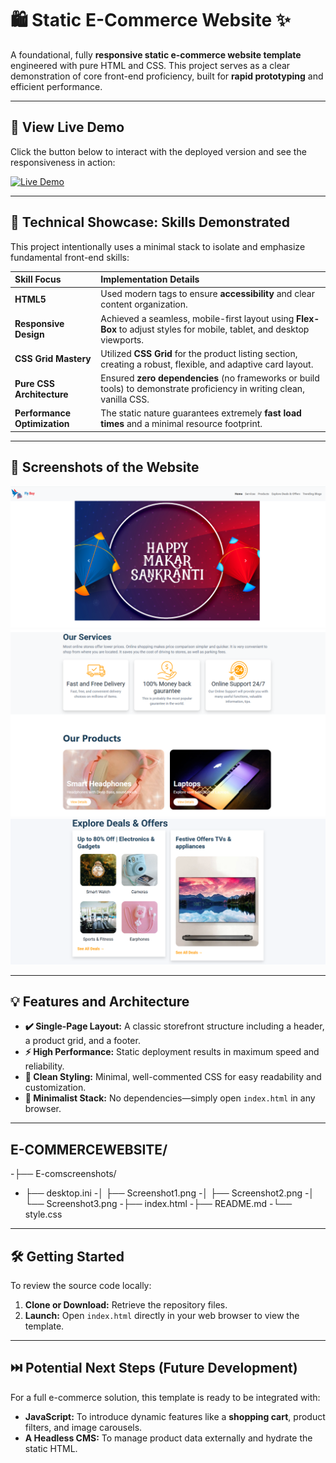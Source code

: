 # 🛍️ Static E-Commerce Website ✨

A foundational, fully **responsive static e-commerce website template** engineered with pure HTML and CSS. This project serves as a clear demonstration of core front-end proficiency, built for **rapid prototyping** and efficient performance.

---

## 🚀 View Live Demo

Click the button below to interact with the deployed version and see the responsiveness in action:

[![Live Demo](https://img.shields.io/badge/VIEW_LIVE-DEMO-28A745?style=for-the-badge&logo=vercel)](git)
<br>

---

## 🎯 Technical Showcase: Skills Demonstrated

This project intentionally uses a minimal stack to isolate and emphasize fundamental front-end skills:

| Skill Focus | Implementation Details |
| :--- | :--- |
| **HTML5** | Used modern tags to ensure **accessibility** and clear content organization. |
| **Responsive Design** | Achieved a seamless, mobile-first layout using **Flex-Box** to adjust styles for mobile, tablet, and desktop viewports. |
| **CSS Grid Mastery** | Utilized **CSS Grid** for the product listing section, creating a robust, flexible, and adaptive card layout. |
| **Pure CSS Architecture** | Ensured **zero dependencies** (no frameworks or build tools) to demonstrate proficiency in writing clean, vanilla CSS. |
| **Performance Optimization** | The static nature guarantees extremely **fast load times** and a minimal resource footprint. |

---

## 📸 Screenshots of the Website 
![Screenshot1](./E-comscreenshots/Screenshot1.png)
![Screenshot2](./E-comscreenshots/Screenshot2.png)
![Screenshot3](./E-comscreenshots/Screenshot3.png)


---

## 💡 Features and Architecture

* **✔️ Single-Page Layout:** A classic storefront structure including a header, a product grid, and a footer.
* **⚡ High Performance:** Static deployment results in maximum speed and reliability.
* **🎨 Clean Styling:** Minimal, well-commented CSS for easy readability and customization.
* **📐 Minimalist Stack:** No dependencies—simply open `index.html` in any browser.

---

## E-COMMERCEWEBSITE/
-├── E-comscreenshots/
-    ├── desktop.ini
-│   ├── Screenshot1.png
-│   ├── Screenshot2.png
-│   └── Screenshot3.png
-├── index.html
-├── README.md
-└── style.css

---

## 🛠️ Getting Started

To review the source code locally:

1.  **Clone or Download:** Retrieve the repository files.
2.  **Launch:** Open `index.html` directly in your web browser to view the template.

---

## ⏭️ Potential Next Steps (Future Development)

For a full e-commerce solution, this template is ready to be integrated with:

* **JavaScript:** To introduce dynamic features like a **shopping cart**, product filters, and image carousels.
* **A Headless CMS:** To manage product data externally and hydrate the static HTML.
